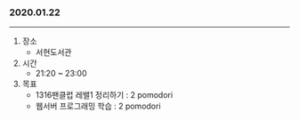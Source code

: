 ### 2020.01.22
---

1. 장소
    - 서현도서관
2. 시간
    - 21:20 ~ 23:00
3. 목표
    - 1316팬클럽 레밸1 정리하기 : 2 pomodori
    - 웹서버 프로그래밍 학습 : 2 pomodori